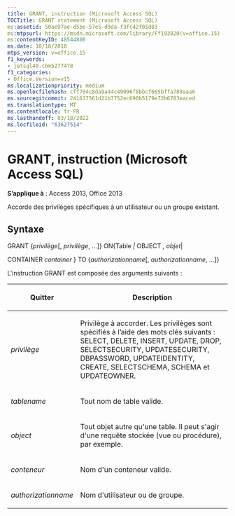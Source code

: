 ```yaml
---
title: GRANT, instruction (Microsoft Access SQL)
TOCTitle: GRANT statement (Microsoft Access SQL)
ms:assetid: 50ae97ae-d5be-57e5-d9da-f3fc42f01d83
ms:mtpsurl: https://msdn.microsoft.com/library/Ff193820(v=office.15)
ms:contentKeyID: 48544800
ms.date: 10/18/2018
mtps_version: v=office.15
f1_keywords:
- jetsql40.chm5277478
f1_categories:
- Office.Version=v15
ms.localizationpriority: medium
ms.openlocfilehash: cff704c8da9a44c49096f8bbcf665bffa789aaa6
ms.sourcegitcommit: 241637561d21b7752ec690b5179e72b6703eaced
ms.translationtype: MT
ms.contentlocale: fr-FR
ms.lasthandoff: 03/18/2022
ms.locfileid: "63627514"
---
```

# <a name="grant-statement-microsoft-access-sql"></a>GRANT, instruction (Microsoft Access SQL)

**S’applique à** : Access 2013, Office 2013

Accorde des privilèges spécifiques à un utilisateur ou un groupe existant.

## <a name="syntax"></a>Syntaxe

GRANT {*privilège*\[, *privilège*, ...\]} ON{Table *|* OBJECT *, objet*|

CONTAINER *container* } TO {*authorizationname*\[, *authorizationname*, ...\]}

L'instruction GRANT est composée des arguments suivants :

<table>
<colgroup>
<col />
<col />
</colgroup>
<thead>
<tr class="header">
<th><p>Quitter</p></th>
<th><p>Description</p></th>
</tr>
</thead>
<tbody>
<tr class="odd">
<td><p><em>privilège</em></p></td>
<td><p>Privilège à accorder. Les privilèges sont spécifiés à l’aide des mots clés suivants : SELECT, DELETE, INSERT, UPDATE, DROP, SELECTSECURITY, UPDATESECURITY, DBPASSWORD, UPDATEIDENTITY, CREATE, SELECTSCHEMA, SCHEMA et UPDATEOWNER.</p></td>
</tr>
<tr class="even">
<td><p><em>tablename</em></p></td>
<td><p>Tout nom de table valide.</p></td>
</tr>
<tr class="odd">
<td><p><em>object</em></p></td>
<td><p>Tout objet autre qu'une table. Il peut s'agir d'une requête stockée (vue ou procédure), par exemple.</p></td>
</tr>
<tr class="even">
<td><p><em>conteneur</em></p></td>
<td><p>Nom d'un conteneur valide.</p></td>
</tr>
<tr class="odd">
<td><p><em>authorizationname</em></p></td>
<td><p>Nom d'utilisateur ou de groupe.</p></td>
</tr>
</tbody>
</table>

